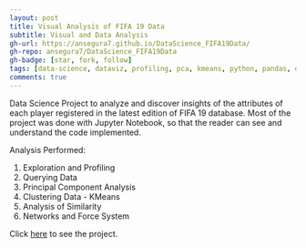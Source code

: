 ```yaml
---
layout: post
title: Visual Analysis of FIFA 19 Data
subtitle: Visual and Data Analysis 
gh-url: https://ansegura7.github.io/DataScience_FIFA19Data/
gh-repo: ansegura7/DataScience_FIFA19Data
gh-badge: [star, fork, follow]
tags: [data-science, dataviz, profiling, pca, kmeans, python, pandas, d3js, network, force-layout]
comments: true
---
```


Data Science Project to analyze and discover insights of the attributes of each player registered in the latest edition of FIFA 19 database. Most of the project was done with Jupyter Notebook, so that the reader can see and understand the code implemented.

Analysis Performed:
1. Exploration and Profiling
2. Querying Data
3. Principal Component Analysis
4. Clustering Data - KMeans
5. Analysis of Similarity
6. Networks and Force System

Click [here](https://ansegura7.github.io/DataScience_FIFA19Data/) to see the project.
